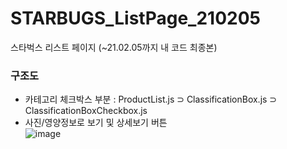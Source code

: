 # STARBUGS_ListPage_210205
스타벅스 리스트 페이지 (~21.02.05까지 내 코드 최종본)

### 구조도
* 카테고리 체크박스 부분 :
ProductList.js ⊃ ClassificationBox.js ⊃ ClassificationBoxCheckbox.js
* 사진/영양정보로 보기 및 상세보기 버튼 <br/>
![image](https://user-images.githubusercontent.com/69146527/106188713-a5fd1400-61ea-11eb-93b3-cbe1fd3b78c5.png)
